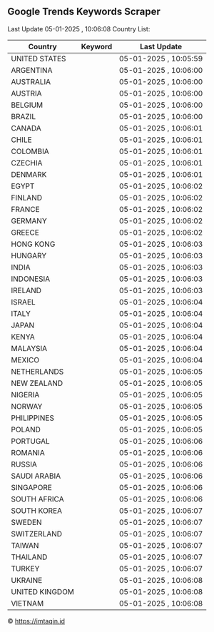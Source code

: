 
## Google Trends Keywords Scraper

Last Update 05-01-2025 , 10:06:08
Country List:

| Country | Keyword | Last Update |
| --- | --- | --- |
| UNITED STATES |  | 05-01-2025 , 10:05:59 |
| ARGENTINA |  | 05-01-2025 , 10:06:00 |
| AUSTRALIA |  | 05-01-2025 , 10:06:00 |
| AUSTRIA |  | 05-01-2025 , 10:06:00 |
| BELGIUM |  | 05-01-2025 , 10:06:00 |
| BRAZIL |  | 05-01-2025 , 10:06:00 |
| CANADA |  | 05-01-2025 , 10:06:01 |
| CHILE |  | 05-01-2025 , 10:06:01 |
| COLOMBIA |  | 05-01-2025 , 10:06:01 |
| CZECHIA |  | 05-01-2025 , 10:06:01 |
| DENMARK |  | 05-01-2025 , 10:06:01 |
| EGYPT |  | 05-01-2025 , 10:06:02 |
| FINLAND |  | 05-01-2025 , 10:06:02 |
| FRANCE |  | 05-01-2025 , 10:06:02 |
| GERMANY |  | 05-01-2025 , 10:06:02 |
| GREECE |  | 05-01-2025 , 10:06:02 |
| HONG KONG |  | 05-01-2025 , 10:06:03 |
| HUNGARY |  | 05-01-2025 , 10:06:03 |
| INDIA |  | 05-01-2025 , 10:06:03 |
| INDONESIA |  | 05-01-2025 , 10:06:03 |
| IRELAND |  | 05-01-2025 , 10:06:03 |
| ISRAEL |  | 05-01-2025 , 10:06:04 |
| ITALY |  | 05-01-2025 , 10:06:04 |
| JAPAN |  | 05-01-2025 , 10:06:04 |
| KENYA |  | 05-01-2025 , 10:06:04 |
| MALAYSIA |  | 05-01-2025 , 10:06:04 |
| MEXICO |  | 05-01-2025 , 10:06:04 |
| NETHERLANDS |  | 05-01-2025 , 10:06:05 |
| NEW ZEALAND |  | 05-01-2025 , 10:06:05 |
| NIGERIA |  | 05-01-2025 , 10:06:05 |
| NORWAY |  | 05-01-2025 , 10:06:05 |
| PHILIPPINES |  | 05-01-2025 , 10:06:05 |
| POLAND |  | 05-01-2025 , 10:06:05 |
| PORTUGAL |  | 05-01-2025 , 10:06:06 |
| ROMANIA |  | 05-01-2025 , 10:06:06 |
| RUSSIA |  | 05-01-2025 , 10:06:06 |
| SAUDI ARABIA |  | 05-01-2025 , 10:06:06 |
| SINGAPORE |  | 05-01-2025 , 10:06:06 |
| SOUTH AFRICA |  | 05-01-2025 , 10:06:06 |
| SOUTH KOREA |  | 05-01-2025 , 10:06:07 |
| SWEDEN |  | 05-01-2025 , 10:06:07 |
| SWITZERLAND |  | 05-01-2025 , 10:06:07 |
| TAIWAN |  | 05-01-2025 , 10:06:07 |
| THAILAND |  | 05-01-2025 , 10:06:07 |
| TURKEY |  | 05-01-2025 , 10:06:07 |
| UKRAINE |  | 05-01-2025 , 10:06:08 |
| UNITED KINGDOM |  | 05-01-2025 , 10:06:08 |
| VIETNAM |  | 05-01-2025 , 10:06:08 |

© https://imtaqin.id
